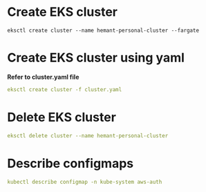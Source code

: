 # Create EKS cluster
```shell
eksctl create cluster --name hemant-personal-cluster --fargate
```

# Create EKS cluster using yaml

**Refer to cluster.yaml file**
```yaml
eksctl create cluster -f cluster.yaml
```

# Delete EKS cluster
```yaml
eksctl delete cluster --name hemant-personal-cluster
```

# Describe configmaps
```yaml
kubectl describe configmap -n kube-system aws-auth
```
